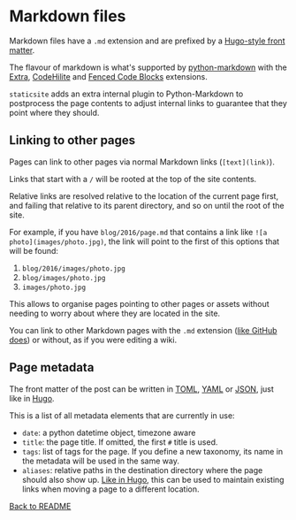 # Markdown files

Markdown files have a `.md` extension and are prefixed by a [Hugo-style front
matter](https://gohugo.io/content/front-matter/).

The flavour of markdown is what's supported by
[python-markdown](http://pythonhosted.org/Markdown/) with the
[Extra](http://pythonhosted.org/Markdown/extensions/extra.html),
[CodeHilite](http://pythonhosted.org/Markdown/extensions/code_hilite.html)
and [Fenced Code Blocks](http://pythonhosted.org/Markdown/extensions/fenced_code_blocks.html)
extensions.

`staticsite` adds an extra internal plugin to Python-Markdown to postprocess
the page contents to adjust internal links to guarantee that they point where
they should.


## Linking to other pages

Pages can link to other pages via normal Markdown links (`[text](link)`).

Links that start with a `/` will be rooted at the top of the site contents.

Relative links are resolved relative to the location of the current page first,
and failing that relative to its parent directory, and so on until the root of
the site.

For example, if you have `blog/2016/page.md` that contains a link like
`![a photo](images/photo.jpg)`, the link will point to the first of this
options that will be found:

1. `blog/2016/images/photo.jpg`
2. `blog/images/photo.jpg`
3. `images/photo.jpg`

This allows to organise pages pointing to other pages or assets without needing
to worry about where they are located in the site.

You can link to other Markdown pages with the `.md` extension
([like GitHub does](https://help.github.com/articles/relative-links-in-readmes/))
or without, as if you were editing a wiki.

## Page metadata

The front matter of the post can be written in
[TOML](https://github.com/toml-lang/toml),
[YAML](https://en.wikipedia.org/wiki/YAML) or
[JSON](https://en.wikipedia.org/wiki/JSON), just like in
[Hugo](https://gohugo.io/content/front-matter/).

This is a list of all metadata elements that are currently in use:

 - `date`: a python datetime object, timezone aware
 - `title`: the page title. If omitted, the first `#` title is used.
 - `tags`: list of tags for the page. If you define a new taxonomy, its name in
   the metadata will be used in the same way.
 - `aliases`: relative paths in the destination directory where the page should
   also show up. [Like in Hugo](https://gohugo.io/extras/aliases/), this can be
   used to maintain existing links when moving a page to a different location.

[Back to README](../README.md)

